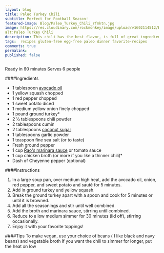 ```yaml
---
layout: blog
title: Paleo Turkey Chili
subtitle: Perfect for Football Season!
featured-image: Blog/Paleo_Turkey_Chili_rfmktn.jpg
image: https://res.cloudinary.com/rockmonkey/image/upload/v1602114512/Blog/Paleo_Turkey_Chili_rfmktn.jpg
alt:Paleo Turkey Chili
description: This chili has the best flavor, is full of great ingredients and comes together an under an hour.
tags:  recipes gluten-free egg-free paleo dinner favorite-recipes
comments: true
permalink:
published: false
---
```

Ready in 60 minutes
Serves 6 people

####Ingredients
* 1 tablespoon [avocado oil](https://www.amazon.com/gp/product/B00K4QF4HO/ref=as_li_qf_asin_il_tl?ie=UTF8&tag=h3withlaura-20&creative=9325&linkCode=as2&creativeASIN=B00K4QF4HO&linkId=47d2f2b20f4aed10c63c96188c3f1ca1)
* 1 yellow squash chopped
* 1 red pepper chopped
* 1 sweet potato diced
* 1 medium yellow onion finely chopped
* 1 pound ground turkey*
* 2 ½ tablespoons chili powder
* 2 tablespoons cumin
* 2 tablespoons [coconut sugar](https://www.amazon.com/gp/product/B009324C0U/ref=as_li_tl?ie=UTF8&tag=h3withlaura-20&camp=1789&creative=9325&linkCode=as2&creativeASIN=B009324C0U&linkId=75e1a167c9eec7736b87373055baef54)
* 1 tablespoons garlic powder
* 1 teaspoon fine sea salt (or to taste)
* Fresh ground pepper
* 1 cup [Rao's marinara sauce](https://www.amazon.com/gp/product/B01MRGWG9V/ref=as_li_qf_asin_il_tl?ie=UTF8&tag=h3withlaura-20&creative=9325&linkCode=as2&creativeASIN=B01MRGWG9V&linkId=ef268d4e97213abda22451df21ea0b72) or tomato sauce
* 1 cup chicken broth (or more if you like a thinner chili)*
* Dash of Cheyenne pepper (optional)

####Instructions
1. In a large soup pan, over medium high heat, add the avocado oil,  onion, red pepper, and sweet potato and sauté for 5 minutes.
2. Add in ground turkey and yellow squash.
3. Break the ground turkey apart with a spoon and cook for 5 minutes or until it is browned.
4. Add all the seasonings and stir until well combined.
5. Add the broth and marinara sauce, stirring until combined.
6. Reduce to a low medium simmer for 30 minutes (lid off), stirring occasionally.
7. Enjoy it with your favorite toppings!

####Tips
To make vegan, use your choice of beans ( I like black and navy beans) and vegetable broth
If you want the chili to simmer for longer, put the heat on low
